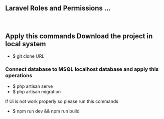 ## Laravel Roles and Permissions ... 

<br>

<h2>Apply this commands Download the project in local system</h2>
<ul>
    <li>$ git clone URL</li>
</ul>

<h3>Connect database to MSQL localhost database and apply this operations</h3>
<ul>
    <li>$ php artisan serve</li>
    <li>$ php artisan migration</li>
</ul>

If Ui is not work properly so please run this commands 
<ul>
    <li>$ npm run dev && npm run build</li>
</ul>
